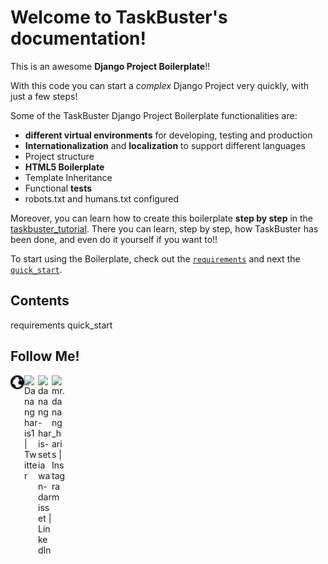 Welcome to TaskBuster's documentation!
======================================
 
This is an awesome **Django Project Boilerplate**!!
 
With this code you can start a *complex* Django Project 
very quickly, with just a few steps!
 
Some of the TaskBuster Django Project Boilerplate functionalities are:
 
- **different virtual environments** for developing, testing and production
- **Internationalization** and **localization** to support different languages
- Project structure
- **HTML5 Boilerplate**
- Template Inheritance
- Functional **tests**
- robots.txt and humans.txt configured
 
Moreover, you can learn how to create this boilerplate **step by step**
in the [taskbuster_tutorial](href="http://marinamele.com/taskbuster-django-tutorial"). There you can learn, step by step, how 
TaskBuster has been done, and even do it yourself if you want to!!

To start using the Boilerplate, check out the [`requirements`](/requrements.rst) 
and next the [`quick_start`](/quick_start.rst).
 
Contents
--------

   requirements
   quick_start
 
 
Follow Me! 
----------


[<img align="left" alt="darisset.site" width="22px" src="https://raw.githubusercontent.com/iconic/open-iconic/master/svg/globe.svg" />][website]
[<img align="left" alt="Danangharis1 | Twitter" width="22px" src="https://cdn.jsdelivr.net/npm/simple-icons@v3/icons/twitter.svg" />][twitter]
[<img align="left" alt="danang-haris-setiawan-darisset | LinkedIn" width="22px" src="https://cdn.jsdelivr.net/npm/simple-icons@v3/icons/linkedin.svg" />][linkedin]
[<img align="left" alt="mr.danang_haris | Instagram" width="22px" src="https://cdn.jsdelivr.net/npm/simple-icons@v3/icons/instagram.svg" />][instagram]

<br />

[website]: https://darisset.site
[twitter]: https://twitter.com/Danangharisset1
[instagram]: https://www.instagram.com/mr.danang_haris
[linkedin]: https://www.linkedin.com/in/danang-haris-setiawan-darisset
[webdevplaylist]: https://github.com/danangharissetiawan/danangharissetiawan
